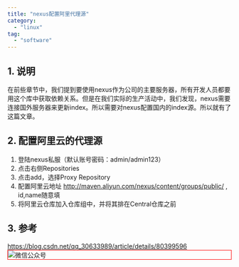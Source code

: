 ```yaml
---
title: "nexus配置阿里代理源"
category:
  - "linux"
tag:
  - "software"
---
```



## 1. 说明

在前些章节中，我们提到要使用nexus作为公司的主要服务器，所有开发人员都要用这个库中获取依赖关系。但是在我们实际的生产活动中，我们发现，nexus需要连接国外服务器来更新index。所以需要对nexus配置国内的index源。所以就有了这篇文章。

## 2. 配置阿里云的代理源

1. 登陆nexus私服（默认账号密码：admin/admin123）
2. 点击右侧Repositories
3. 点击add，选择Proxy Repository
4. 配置阿里云地址 http://maven.aliyun.com/nexus/content/groups/public/ , id,name随意填
5. 将阿里云仓库加入仓库组中，并将其排在Central仓库之前

## 3. 参考

https://blog.csdn.net/qq_30633989/article/details/80399596
<img style="border:1px red solid; display:block; margin:0 auto;" :src="$withBase('/qrcode.jpg')" alt="微信公众号" />
